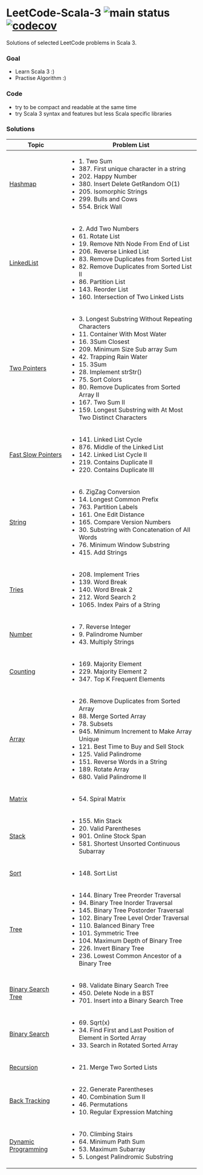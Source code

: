 # LeetCode-Scala-3 ![main status](https://github.com/chuchunf/leetcode-scala-3/actions/workflows/scala.yml/badge.svg) [![codecov](https://codecov.io/gh/chuchunf/leetcode-scala-3/branch/main/graph/badge.svg?token=XlzJA6ixJx)](https://codecov.io/gh/chuchunf/leetcode-scala-3)

Solutions of selected LeetCode problems in Scala 3.

### Goal
- Learn Scala 3 :)
- Practise Algorithm :)

### Code
- try to be compact and readable at the same time
- try Scala 3 syntax and features but less Scala specific libraries  

### Solutions 
| Topic | Problem List |
| ------ | ------------ |
| [Hashmap](src/main/scala/hashmap/hashmap.md) | <ul><li>1. Two Sum</li><li>387. First unique character in a string</li><li>202. Happy Number</li><li>380. Insert Delete GetRandom O(1)</li><li>205. Isomorphic Strings</li><li>299. Bulls and Cows</li><li>554. Brick Wall</li></ul> |
| [LinkedList](src/main/scala/linkedlist/linkedlist.md) | <ul><li>2. Add Two Numbers</li><li>61. Rotate List</li><li>19. Remove Nth Node From End of List</li><li>206. Reverse Linked List</li><li>83. Remove Duplicates from Sorted List</li><li>82. Remove Duplicates from Sorted List II</li><li>86. Partition List</li><li>143. Reorder List</li><li>160. Intersection of Two Linked Lists</li></ul> |
| [Two Pointers](src/main/scala/twopointers/twopointers.md) | <ul><li>3. Longest Substring Without Repeating Characters</li><li>11. Container With Most Water</li><li>16. 3Sum Closest</li><li>209. Minimum Size Sub array Sum</li><li>42. Trapping Rain Water</li><li>15. 3Sum</li><li>28. Implement strStr()</li><li>75. Sort Colors</li><li>80. Remove Duplicates from Sorted Array II</li><li>167. Two Sum II</li><li>159. Longest Substring with At Most Two Distinct Characters</li></ul> |
| [Fast Slow Pointers](src/main/scala/fastslowpointers/pointers.md) | <ul><li>141. Linked List Cycle</li><li>876. Middle of the Linked List</li><li>142. Linked List Cycle II</li><li>219. Contains Duplicate II</li><li>220. Contains Duplicate III</li></ul> |
| [String](src/main/scala/string/string.md) | <ul><li>6. ZigZag Conversion</li><li>14. Longest Common Prefix</li><li>763. Partition Labels</li><li>161. One Edit Distance</li><li>165. Compare Version Numbers</li><li>30. Substring with Concatenation of All Words</li><li>76. Minimum Window Substring</li><li>415. Add Strings</li></ul> |
| [Tries](src/main/scala/tries/tries.md) | <ul><li>208. Implement Tries</li><li>139. Word Break</li><li>140. Word Break 2</li><li>212. Word Search 2</li><li>1065. Index Pairs of a String</li></ul> |
| [Number](src/main/scala/number/number.md) | <ul><li>7. Reverse Integer</li><li>9. Palindrome Number</li><li>43. Multiply Strings</li></ul> |
| [Counting](src/main/scala/counting/counting.md) | <ul><li>169. Majority Element</li><li>229. Majority Element 2</li><li>347. Top K Frequent Elements</li></ul> |
| [Array](src/main/scala/array/array.md) | <ul><li>26. Remove Duplicates from Sorted Array</li><li>88. Merge Sorted Array</li><li>78. Subsets</li><li>945. Minimum Increment to Make Array Unique</li><li>121. Best Time to Buy and Sell Stock</li><li>125. Valid Palindrome</li><li>151. Reverse Words in a String</li><li>189. Rotate Array</li><li>680. Valid Palindrome II</li></ul> |
| [Matrix](src/main/scala/matrix/matrix.md) | <ul><li>54. Spiral Matrix</li></ul> |
| [Stack](src/main/scala/stack/stack.md) | <ul><li>155. Min Stack</li><li>20. Valid Parentheses</li><li>901. Online Stock Span</li><li>581. Shortest Unsorted Continuous Subarray</li></ul> |
| [Sort](src/main/scala/sort/sort.md) | <ul><li>148. Sort List</li></ul> |
| [Tree](src/main/scala/tree/tree.md) | <ul><li>144. Binary Tree Preorder Traversal</li><li>94. Binary Tree Inorder Traversal</li><li>145. Binary Tree Postorder Traversal</li><li>102. Binary Tree Level Order Traversal</li><li>110. Balanced Binary Tree</li><li>101. Symmetric Tree</li><li>104. Maximum Depth of Binary Tree</li><li>226. Invert Binary Tree</li><li>236. Lowest Common Ancestor of a Binary Tree</li></ul> |
| [Binary Search Tree](src/main/scala/bst/bst.md) | <ul><li>98. Validate Binary Search Tree</li><li>450. Delete Node in a BST</li><li>701. Insert into a Binary Search Tree</li></ul> |
| [Binary Search](src/main/scala/binarysearch/binarysearch.md) | <ul><li>69. Sqrt(x)</li><li>34. Find First and Last Position of Element in Sorted Array</li><li>33. Search in Rotated Sorted Array</li></ul> |
| [Recursion](src/main/scala/recursion/recursion.md) | <ul><li>21. Merge Two Sorted Lists</li></ul> |
| [Back Tracking](src/main/scala/backtracking/backtracking.md) | <ul><li>22. Generate Parentheses</li><li>40. Combination Sum II</li><li>46. Permutations</li><li>10. Regular Expression Matching</li></ul> |
| [Dynamic Programming](src/main/scala/dp/dp.md) | <ul><li>70. Climbing Stairs</li><li>64. Minimum Path Sum</li><li>53. Maximum Subarray</li><li>5. Longest Palindromic Substring</li></ul> |
